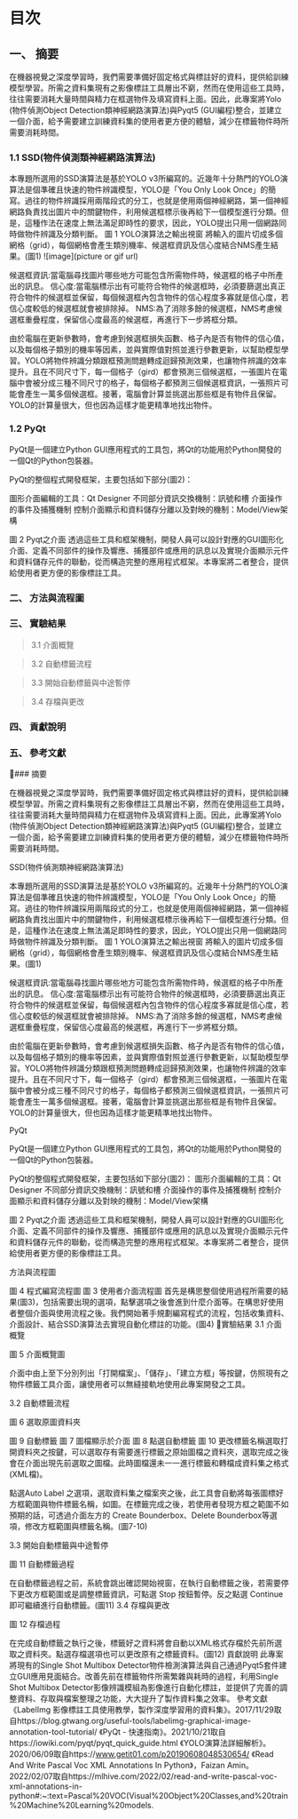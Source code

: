 
# 目次

## 一、 摘要 
在機器視覺之深度學習時，我們需要準備好固定格式與標註好的資料，提供給訓練模型學習。所需之資料集現有之影像標註工具層出不窮，然而在使用這些工具時，往往需要消耗大量時間與精力在框選物件及填寫資料上面。因此，此專案將Yolo (物件偵測Object Detection類神經網路演算法)與Pyqt5 (GUI編程)整合，並建立一個介面，給予需要建立訓練資料集的使用者更方便的體驗，減少在標籤物件時所需要消耗時間。
### 1.1 SSD(物件偵測類神經網路演算法)
本專題所選用的SSD演算法是基於YOLO v3所編寫的。近幾年十分熱門的YOLO演算法是個準確且快速的物件辨識模型，YOLO是「You Only Look Once」的簡寫。過往的物件辨識採用兩階段式的分工，也就是使用兩個神經網路，第一個神經網路負責找出圖片中的關鍵物件，利用候選框標示後再給下一個模型進行分類。但是，這種作法在速度上無法滿足即時性的要求，因此，YOLO提出只用一個網路同時做物件辨識及分類判斷。
圖 1 YOLO演算法之輸出視窗
將輸入的圖片切成多個網格（grid），每個網格會產生類別機率、候選框資訊及信心度結合NMS產生結果。(圖1)
![image](picture or gif url)

候選框資訊:當電腦尋找圖片哪些地方可能包含所需物件時，候選框的格子中所產出的訊息。
信心度:當電腦標示出有可能符合物件的候選框時，必須要篩選出真正符合物件的候選框並保留，每個候選框內包含物件的信心程度多寡就是信心度，若信心度較低的候選框就會被排除掉。
NMS:為了消除多餘的候選框，NMS考慮候選框重疊程度，保留信心度最高的候選框，再進行下一步將框分類。


由於電腦在更新參數時，會考慮到候選框損失函數、格子內是否有物件的信心值，以及每個格子類別的機率等因素，並與實際值對照並進行參數更新，以幫助模型學習。YOLO將物件辨識分類跟框預測問題轉成迴歸預測效果，也讓物件辨識的效率提升。且在不同尺寸下，每一個格子（gird）都會預測三個候選框，一張圖片在電腦中會被分成三種不同尺寸的格子，每個格子都預測三個候選框資訊，一張照片可能會產生一萬多個候選框。接著，電腦會計算並挑選出那些框是有物件且保留。YOLO的計算量很大，但也因為這樣才能更精準地找出物件。
### 1.2 PyQt
PyQt是一個建立Python GUI應用程式的工具包，將Qt的功能用於Python開發的一個Qt的Python包裝器。


PyQt的整個程式開發框架，主要包括如下部分(圖2)：

圖形介面編輯的工具：Qt Designer
不同部分資訊交換機制：訊號和槽
介面操作的事件及捕獲機制
控制介面顯示和資料儲存分離以及對映的機制：Model/View架構


圖 2 Pyqt之介面
透過這些工具和框架機制，開發人員可以設計對應的GUI圖形化介面、定義不同部件的操作及響應、捕獲部件或應用的訊息以及實現介面顯示元件和資料儲存元件的聯動，從而構造完整的應用程式框架。本專案將二者整合，提供給使用者更方便的影像標註工具。



### 二、 方法與流程圖 
### 三、 實驗結果 
  >3.1 介面概覽

  >3.2 自動標籤流程
  
  >3.3 開始自動標籤與中途暫停
  
  >3.4 存檔與更改

### 四、 貢獻說明 
### 五、 參考文獻 


### 摘要
 
  在機器視覺之深度學習時，我們需要準備好固定格式與標註好的資料，提供給訓練模型學習。所需之資料集現有之影像標註工具層出不窮，然而在使用這些工具時，往往需要消耗大量時間與精力在框選物件及填寫資料上面。因此，此專案將Yolo (物件偵測Object Detection類神經網路演算法)與Pyqt5 (GUI編程)整合，並建立一個介面，給予需要建立訓練資料集的使用者更方便的體驗，減少在標籤物件時所需要消耗時間。

SSD(物件偵測類神經網路演算法)

本專題所選用的SSD演算法是基於YOLO v3所編寫的。近幾年十分熱門的YOLO演算法是個準確且快速的物件辨識模型，YOLO是「You Only Look Once」的簡寫。過往的物件辨識採用兩階段式的分工，也就是使用兩個神經網路，第一個神經網路負責找出圖片中的關鍵物件，利用候選框標示後再給下一個模型進行分類。但是，這種作法在速度上無法滿足即時性的要求，因此，YOLO提出只用一個網路同時做物件辨識及分類判斷。
圖 1 YOLO演算法之輸出視窗
將輸入的圖片切成多個網格（grid），每個網格會產生類別機率、候選框資訊及信心度結合NMS產生結果。(圖1)

候選框資訊:當電腦尋找圖片哪些地方可能包含所需物件時，候選框的格子中所產出的訊息。
信心度:當電腦標示出有可能符合物件的候選框時，必須要篩選出真正符合物件的候選框並保留，每個候選框內包含物件的信心程度多寡就是信心度，若信心度較低的候選框就會被排除掉。
NMS:為了消除多餘的候選框，NMS考慮候選框重疊程度，保留信心度最高的候選框，再進行下一步將框分類。


由於電腦在更新參數時，會考慮到候選框損失函數、格子內是否有物件的信心值，以及每個格子類別的機率等因素，並與實際值對照並進行參數更新，以幫助模型學習。YOLO將物件辨識分類跟框預測問題轉成迴歸預測效果，也讓物件辨識的效率提升。且在不同尺寸下，每一個格子（gird）都會預測三個候選框，一張圖片在電腦中會被分成三種不同尺寸的格子，每個格子都預測三個候選框資訊，一張照片可能會產生一萬多個候選框。接著，電腦會計算並挑選出那些框是有物件且保留。YOLO的計算量很大，但也因為這樣才能更精準地找出物件。

PyQt

   PyQt是一個建立Python GUI應用程式的工具包，將Qt的功能用於Python開發的一個Qt的Python包裝器。


PyQt的整個程式開發框架，主要包括如下部分(圖2)：
圖形介面編輯的工具：Qt Designer
不同部分資訊交換機制：訊號和槽
介面操作的事件及捕獲機制
控制介面顯示和資料儲存分離以及對映的機制：Model/View架構


圖 2 Pyqt之介面
透過這些工具和框架機制，開發人員可以設計對應的GUI圖形化介面、定義不同部件的操作及響應、捕獲部件或應用的訊息以及實現介面顯示元件和資料儲存元件的聯動，從而構造完整的應用程式框架。本專案將二者整合，提供給使用者更方便的影像標註工具。

方法與流程圖








圖 4 程式編寫流程圖
圖 3 使用者介面流程圖
首先是構思整個使用過程所需要的結果(圖3)，包括需要出現的選項，點擊選項之後會進到什麼介面等。在構思好使用者整個介面與使用流程之後。我們開始著手規劃編寫程式的流程，包括收集資料、介面設計、結合SSD演算法去實現自動化標註的功能。(圖4)

實驗結果
3.1 介面概覽

     
圖 5 介面概覽圖

介面中由上至下分別列出「打開檔案」、「儲存」、「建立方框」等按鍵，仿照現有之物件標籤工具介面，讓使用者可以無縫接軌地使用此專案開發之工具。

3.2 自動標籤流程


圖 6 選取原圖資料夾

圖 9 自動標籤
圖 7 圖檔顯示於介面
圖 8 點選自動標籤
圖 10 更改標籤名稱選取打開資料夾之按鍵，可以選取存有需要進行標籤之原始圖檔之資料夾，選取完成之後會在介面出現先前選取之圖檔。此時圖檔還未一一進行標籤和轉檔成資料集之格式 (XML檔)。

點選Auto Label 之選項，選取資料集之檔案夾之後，此工具會自動將每張圖標好方框範圍與物件標籤名稱，如圖。在標籤完成之後，若使用者發現方框之範圍不如預期的話，可透過介面左方的 Create Bounderbox、Delete Bounderbox等選項，修改方框範圍與標籤名稱。(圖7-10)




3.3 開始自動標籤與中途暫停

圖 11 自動標籤過程

在自動標籤過程之前，系統會跳出確認開始視窗，在執行自動標籤之後，若需要停下更改方框範圍或是調整標籤資訊，可點選 Stop 按鈕暫停。反之點選 Continue 即可繼續進行自動標籤。(圖11)
3.4 存檔與更改

圖 12 存檔過程

在完成自動標籤之執行之後，標籤好之資料將會自動以XML格式存檔於先前所選取之資料夾。點選存檔選項也可以更改原有之標籤資料。(圖12)
貢獻說明
此專案將現有的Single Shot Multibox Detector物件檢測演算法與自己通過Pyqt5套件建立GUI應用見面結合。改善先前在標籤物件所需繁雜與耗時的過程，利用Single Shot Multibox Detector影像辨識模組為影像進行自動化標註，並提供了完善的調整資料、存取與檔案整理之功能，大大提升了製作資料集之效率。
參考文獻
《LabelImg 影像標註工具使用教學，製作深度學習用的資料集》。2017/11/29取自https://blog.gtwang.org/useful-tools/labelimg-graphical-image-annotation-tool-tutorial/
《PyQt - 快速指南》。2021/10/21取自https://iowiki.com/pyqt/pyqt_quick_guide.html
《YOLO演算法詳細解析》。2020/06/09取自https://www.getit01.com/p20190608048530654/
《Read And Write Pascal Voc XML Annotations In Python》，Faizan Amin。2022/02/07取自https://mlhive.com/2022/02/read-and-write-pascal-voc-xml-annotations-in-python#:~:text=Pascal%20VOC(Visual%20Object%20Classes,and%20train%20Machine%20Learning%20models.
